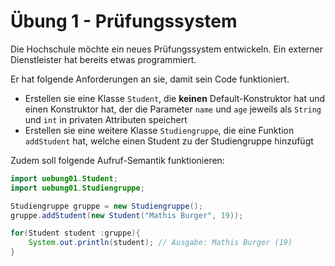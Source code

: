 # Übung 1 - Prüfungssystem

Die Hochschule möchte ein neues Prüfungssystem entwickeln. Ein externer Dienstleister hat bereits etwas programmiert.

Er hat folgende Anforderungen an sie, damit sein Code funktioniert.

- Erstellen sie eine Klasse `Student`, die **keinen** Default-Konstruktor hat und einen Konstruktor hat, der die Parameter `name` und `age` jeweils als `String` und `int` in privaten Attributen speichert
- Erstellen sie eine weitere Klasse `Studiengruppe`, die eine Funktion `addStudent` hat, welche einen Student zu der Studiengruppe hinzufügt

Zudem soll folgende Aufruf-Semantik funktionieren:

```java
import uebung01.Student;
import uebung01.Studiengruppe;

Studiengruppe gruppe = new Studiengruppe();
gruppe.addStudent(new Student("Mathis Burger", 19));

for(Student student :gruppe){
    System.out.println(student); // Ausgabe: Mathis Burger (19)
}
```


